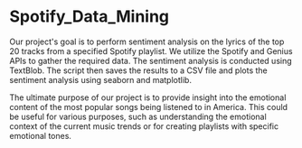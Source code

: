 # Spotify_Data_Mining
Our project's goal is to perform sentiment analysis on the lyrics of the top 20 tracks from a specified Spotify playlist. We utilize the Spotify and Genius APIs to gather the required data. The sentiment analysis is conducted using TextBlob. The script then saves the results to a CSV file and plots the sentiment analysis using seaborn and matplotlib. 

The ultimate purpose of our project is to provide insight into the emotional content of the most popular songs being listened to in America. This could be useful for various purposes, such as understanding the emotional context of the current music trends or for creating playlists with specific emotional tones.
